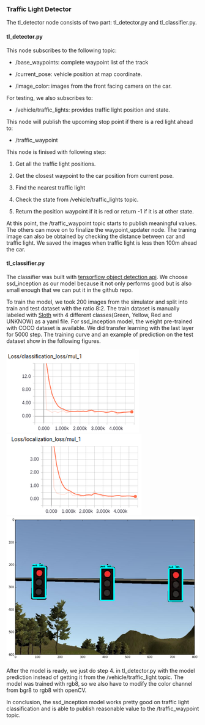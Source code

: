 ### Traffic Light Detector

The tl_detector node consists of two part: tl_detector.py and tl_classifier.py.  

#### tl_detector.py

This node subscribes to the following topic:

* /base_waypoints: complete waypoint list of the track

* /current_pose: vehicle position at map coordinate.

* /image_color: images from the front facing camera on the car.

For testing, we also subscribes to:

* /vehicle/traffic_lights: provides traffic light position and state.

This node will publish the upcoming stop point if there is a red light ahead to:

* /traffic_waypoint

This node is finised with following step:

1. Get all the traffic light positions.

2. Get the closest waypoint to the car position from current pose.

3. Find the nearest traffic light

4. Check the state from /vehicle/traffic_lights topic.

5. Return the position waypoint if it is red or return -1 if it is at other state.

At this point, the /traffic_waypoint topic starts to publish meaningful values. The others can move on to finalize the waypoint_updater node. The traning image can also be obtained by checking the distance between car and traffic light. We saved the images when traffic light is less then 100m ahead the car.

#### tl_classifier.py

The classifier was built with [tensorflow object detection api](https://github.com/tensorflow/models/tree/master/research/object_detection). We choose ssd_inception as our model because it not only performs good but is also small enough that we can put it in the github repo. 

To train the model, we took 200 images from the simulator and split into train and test dataset with the ratio 8:2. The train dataset is manually labeled with [Sloth](https://cvhci.anthropomatik.kit.edu/~baeuml/projects/a-universal-labeling-tool-for-computer-vision-sloth/) with 4 different classes(Green, Yellow, Red and UNKNOW) as a yaml file. For ssd_inception model, the weight pre-trained with COCO dataset is available. We did transfer learning with the last layer for 5000 step. The training curve and an example of prediction on the test dataset show in the following figures.

![class loss](./writeup_imgs/class_loss.png)
![local loss](./writeup_imgs/local_loss.png)
![red prediction](./writeup_imgs/red_prediction.png)

After the model is ready, we just do step 4. in tl_detector.py with the model prediction instead of getting it from the /vehicle/traffic_light topic. The model was trained with rgb8, so we also have to modify the color channel from bgr8 to rgb8 with openCV.

In conclusion, the ssd_inception model works pretty good on traffic light classification and is able to publish reasonable value to the /traffic_waypoint topic.

